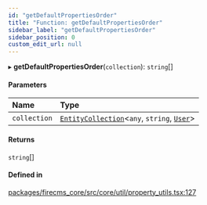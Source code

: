 ```yaml
---
id: "getDefaultPropertiesOrder"
title: "Function: getDefaultPropertiesOrder"
sidebar_label: "getDefaultPropertiesOrder"
sidebar_position: 0
custom_edit_url: null
---
```


▸ **getDefaultPropertiesOrder**(`collection`): `string`[]

#### Parameters

| Name | Type |
| :------ | :------ |
| `collection` | [`EntityCollection`](../interfaces/EntityCollection.md)\<`any`, `string`, [`User`](../types/User.md)\> |

#### Returns

`string`[]

#### Defined in

[packages/firecms_core/src/core/util/property_utils.tsx:127](https://github.com/FireCMSco/firecms/blob/d45f3739/packages/firecms_core/src/core/util/property_utils.tsx#L127)
